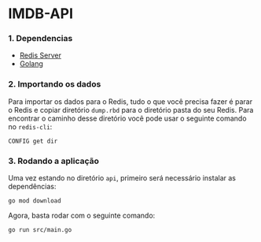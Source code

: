 # IMDB-API

### 1. Dependencias
* [Redis Server](https://redis.io/)
* [Golang](https://go.dev/)

### 2. Importando os dados  

Para importar os dados para o Redis, tudo o que você precisa fazer é parar o Redis e copiar diretório `dump.rbd` para o diretório pasta do seu Redis. Para encontrar o caminho desse diretório você pode usar o seguinte comando no 
`redis-cli`:

```
CONFIG get dir
```

### 3. Rodando a aplicação

Uma vez estando no diretório `api`, primeiro será necessário instalar as dependências:

```
go mod download
```

Agora, basta rodar com o seguinte comando:

```
go run src/main.go
```
